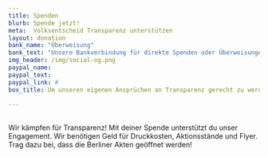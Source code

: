 ```yaml
---
title: Spenden
blurb: Spende jetzt!
meta:  Volksentscheid Transparenz unterstützen
layout: donation
bank_name: "Überweisung"
bank_text: "Unsere Bankverbindung für direkte Spenden oder Überweisungen und Daueraufträge ist:"
img_header: /img/social-og.png
paypal_name:
paypal_text:
paypal_link: #
box_title: Um unseren eigenen Ansprüchen an Transparenz gerecht zu werden, haben wir die wichtigsten Transparenzinfos zusammengetragen

---
```


<br>
Wir kämpfen für Transparenz! Mit deiner Spende unterstützt du unser Engagement. Wir benötigen Geld für Druckkosten, Aktionsstände und Flyer. Trag dazu bei, dass die Berliner Akten geöffnet werden!
